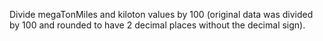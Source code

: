 Divide megaTonMiles and kiloton values by 100 (original data was divided by 100 and rounded to have 2 decimal places without the decimal sign).
